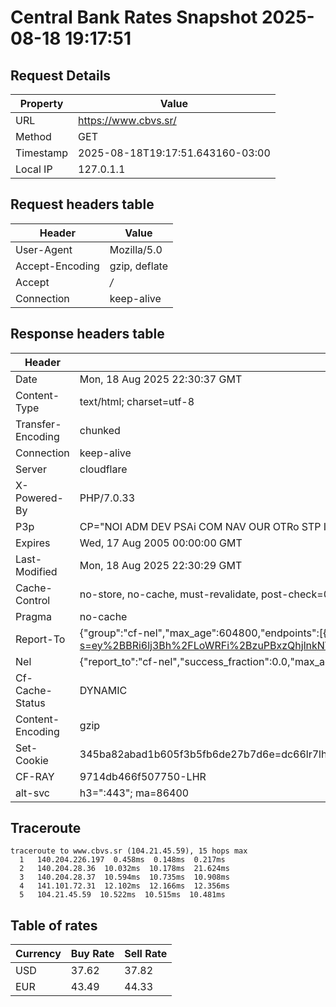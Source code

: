 # Central Bank Rates Snapshot 2025-08-18 19:17:51
## Request Details

| Property | Value |
|----------|-------|
| URL | https://www.cbvs.sr/ |
| Method | GET |
| Timestamp | 2025-08-18T19:17:51.643160-03:00 |
| Local IP | 127.0.1.1 |
    
## Request headers table

| Header | Value |
|--------|-------|
| User-Agent | Mozilla/5.0 |
| Accept-Encoding | gzip, deflate |
| Accept | */* |
| Connection | keep-alive |

    
## Response headers table
| Header | Value |
|--------|-------|
| Date | Mon, 18 Aug 2025 22:30:37 GMT |
| Content-Type | text/html; charset=utf-8 |
| Transfer-Encoding | chunked |
| Connection | keep-alive |
| Server | cloudflare |
| X-Powered-By | PHP/7.0.33 |
| P3p | CP="NOI ADM DEV PSAi COM NAV OUR OTRo STP IND DEM" |
| Expires | Wed, 17 Aug 2005 00:00:00 GMT |
| Last-Modified | Mon, 18 Aug 2025 22:30:29 GMT |
| Cache-Control | no-store, no-cache, must-revalidate, post-check=0, pre-check=0 |
| Pragma | no-cache |
| Report-To | {"group":"cf-nel","max_age":604800,"endpoints":[{"url":"https://a.nel.cloudflare.com/report/v4?s=ey%2BBRi6lj3Bh%2FLoWRFi%2BzuPBxzQhjlnkNVrCjV8OZvh5lJQmXcLZecz7ID0gEHT3bALRbrWKwFFtyO0LF1mNhnRSCuXddHi0Y2Yu"}]} |
| Nel | {"report_to":"cf-nel","success_fraction":0.0,"max_age":604800} |
| Cf-Cache-Status | DYNAMIC |
| Content-Encoding | gzip |
| Set-Cookie | 345ba82abad1b605f3b5fb6de27b7d6e=dc66lr7lhdhk3vg1dpoi5qcsj7; HttpOnly; Path=/ |
| CF-RAY | 9714db466f507750-LHR |
| alt-svc | h3=":443"; ma=86400 |

## Traceroute 

```
traceroute to www.cbvs.sr (104.21.45.59), 15 hops max
  1   140.204.226.197  0.458ms  0.148ms  0.217ms 
  2   140.204.28.36  10.032ms  10.178ms  21.624ms 
  3   140.204.28.37  10.594ms  10.735ms  10.908ms 
  4   141.101.72.31  12.102ms  12.166ms  12.356ms 
  5   104.21.45.59  10.522ms  10.515ms  10.481ms 

```

## Table of rates

| Currency | Buy Rate | Sell Rate |
|----------|----------|-----------|
| USD | 37.62 | 37.82 |
| EUR | 43.49 | 44.33 |

